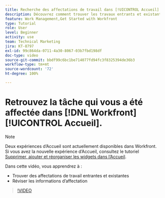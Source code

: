 ```yaml
---
title: Recherche des affectations de travail dans [!UICONTROL Accueil]
description: Découvrez comment trouver les travaux entrants et existants qui vous ont été affectés sur [!UICONTROL  ]. Examinez ensuite les informations d’affectation.
feature: Work Management,Get Started with Workfront
type: Tutorial
role: User
level: Beginner
activity: use
team: Technical Marketing
jira: KT-8797
exl-id: 99c864da-0711-4a30-8067-03b7fbd198df
doc-type: video
source-git-commit: bbdf99c6bc1be714077fd94fc3f8325394de36b3
workflow-type: tm+mt
source-wordcount: '72'
ht-degree: 100%

---
```


# Retrouvez la tâche qui vous a été affectée dans [!DNL Workfront] [!UICONTROL Accueil].



>[!NOTE]
>
>Deux expériences d’Accueil sont actuellement disponibles dans Workfront. Si vous avez la nouvelle expérience d’Accueil, consultez le tutoriel [Supprimer, ajouter et réorganiser les widgets dans l’Accueil](/help/workfront-home/remove-add-and-rearrange-widgets.md).


Dans cette vidéo, vous apprendrez à :

* Trouver des affectations de travail entrantes et existantes
* Réviser les informations d’affectation

>[!VIDEO](https://video.tv.adobe.com/v/3432291/?quality=12&learn=on&enablevpops=1&captions=fre_fr)

